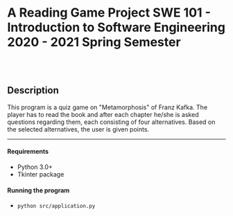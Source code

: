 <h1> A Reading Game Project SWE 101 - Introduction to Software Engineering<br/>2020 - 2021 Spring Semester</h1><br/><br/>



<h2> Description </h2>
This program is a quiz game on "Metamorphosis" of Franz Kafka. The player has to read the book and after each chapter he/she is asked questions regarding them, each consisting of four alternatives. Based on the selected alternatives, the user is given points.

---

#### Requirements
- Python 3.0+
- Tkinter package

#### Running the program
- `python src/application.py`
